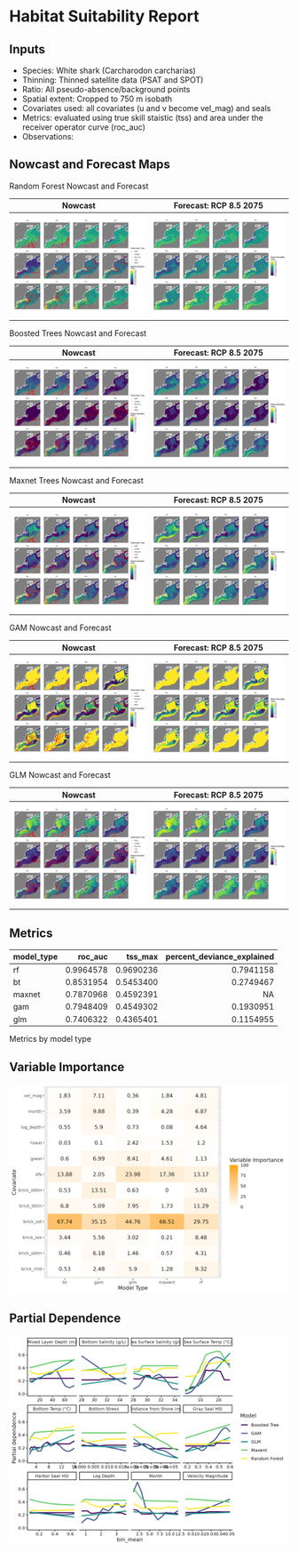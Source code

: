 Habitat Suitability Report
================

## Inputs

- Species: White shark (Carcharodon carcharias)
- Thinning: Thinned satellite data (PSAT and SPOT)
- Ratio: All pseudo-absence/background points
- Spatial extent: Cropped to 750 m isobath
- Covariates used: all covariates (u and v become vel_mag) and seals
- Metrics: evaluated using true skill staistic (tss) and area under the
  receiver operator curve (roc_auc)
- Observations:

## Nowcast and Forecast Maps

Random Forest Nowcast and Forecast

| Nowcast | Forecast: RCP 8.5 2075 |
|:--:|:--:|
| ![](../../../../tidy_reports/versions/c11/100560/c11.100560.01_12_rf_compiled_casts.png) | ![](../../../../tidy_reports/versions/c11/100564/c11.100564.01_12_rf_compiled_casts.png) |

Boosted Trees Nowcast and Forecast

| Nowcast | Forecast: RCP 8.5 2075 |
|:--:|:--:|
| ![](../../../../tidy_reports/versions/c11/100560/c11.100560.01_12_bt_compiled_casts.png) | ![](../../../../tidy_reports/versions/c11/100564/c11.100564.01_12_bt_compiled_casts.png) |

Maxnet Trees Nowcast and Forecast

| Nowcast | Forecast: RCP 8.5 2075 |
|:--:|:--:|
| ![](../../../../tidy_reports/versions/c11/100560/c11.100560.01_12_maxent_compiled_casts.png) | ![](../../../../tidy_reports/versions/c11/100564/c11.100564.01_12_maxent_compiled_casts.png) |

GAM Nowcast and Forecast

| Nowcast | Forecast: RCP 8.5 2075 |
|:--:|:--:|
| ![](../../../../tidy_reports/versions/c11/100560/c11.100560.01_12_gam_compiled_casts.png) | ![](../../../../tidy_reports/versions/c11/100564/c11.100564.01_12_gam_compiled_casts.png) |

GLM Nowcast and Forecast

| Nowcast | Forecast: RCP 8.5 2075 |
|:--:|:--:|
| ![](../../../../tidy_reports/versions/c11/100560/c11.100560.01_12_glm_compiled_casts.png) | ![](../../../../tidy_reports/versions/c11/100564/c11.100564.01_12_glm_compiled_casts.png) |

## Metrics

| model_type |   roc_auc |   tss_max | percent_deviance_explained |
|:-----------|----------:|----------:|---------------------------:|
| rf         | 0.9964578 | 0.9690236 |                  0.7941158 |
| bt         | 0.8531954 | 0.5453400 |                  0.2749467 |
| maxnet     | 0.7870968 | 0.4592391 |                         NA |
| gam        | 0.7948409 | 0.4549302 |                  0.1930951 |
| glm        | 0.7406322 | 0.4365401 |                  0.1154955 |

Metrics by model type

## Variable Importance

![](m11.10056_tidy_compiled_files/figure-gfm/variable_importance-1.png)

## Partial Dependence

![](m11.10056_tidy_compiled_files/figure-gfm/partial_dependence-1.png)
